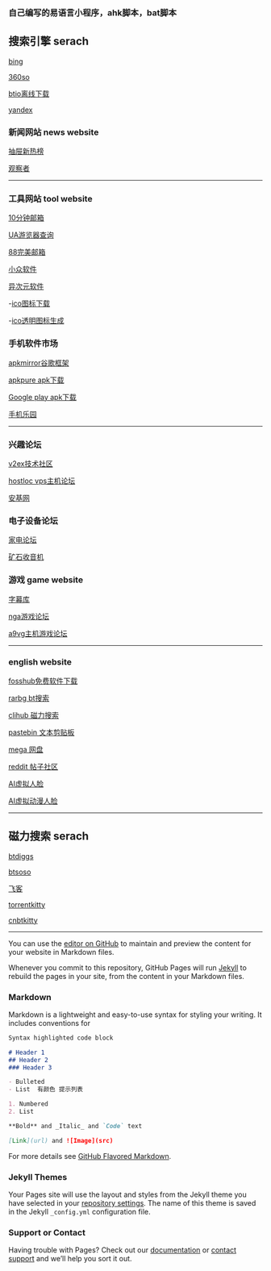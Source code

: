 ###  自己编写的易语言小程序，ahk脚本，bat脚本


##  搜索引擎 serach  
[bing](https://cn.bing.com/)


[360so](https://www.so.com/)

[btio离线下载](https://bitport.io)


[yandex ](https://yandex.com)



### 新闻网站 news website
[抽屉新热榜](https://dig.chouti.com/)


[观察者](https://www.guancha.cn/)


***


### 工具网站 tool website

[10分钟邮箱](https://bccto.cc/)

[UA游览器查询](https://www.ip138.com/useragent/)

[88完美邮箱](https://www.88.com/)

[小众软件](https://www.appinn.com/)

[异次元软件](https://www.iplaysoft.com/)

-[ico图标下载](https://www.iconfont.cn)

-[ico透明图标生成](http://www.ico51.cn)


### 手机软件市场

[apkmirror谷歌框架](https://www.apkmirror.com/)

[apkpure apk下载](https://apkpure.com/cn/)

[Google play apk下载](https://apps.evozi.com/apk-downloader)

[手机乐园](https://soft.shouji.com.cn/)




***

### 兴趣论坛

[v2ex技术社区](https://www.v2ex.com)


[hostloc vps主机论坛](https://hostloc.com)

[安基网](http://www.safebase.cn/)

### 电子设备论坛


[家电论坛](https://www.jdbbs.com/)


[矿石收音机](http://www.crystalradio.cn/forum.php)




[]()

[]()


### 游戏 game website

[字幕库](http://www.zimuku.la/)

[nga游戏论坛](https://bbs.nga.cn)


[a9vg主机游戏论坛](https://bbs.a9vg.com)

***

### english website

[fosshub免费软件下载](https://www.fosshub.com/)

[rarbg bt搜索](https://rarbgprx.org/torrents.php?search)

[clihub 磁力搜索](https://clihub.com/)


[pastebin 文本剪贴板](https://pastebin.com/)


[mega 网盘](https://mega.nz/)


[reddit 帖子社区](https://www.reddit.com)

[AI虚拟人脸](https://thispersondoesnotexist.com)

[AI虚拟动漫人脸](https://www.thiswaifudoesnotexist.net)

***





## 磁力搜索 serach 

[btdiggs](https://btdiggs.cc/)


[btsoso](https://btsow.pw/search/)

[飞客](http://feikebt.pw/)


[torrentkitty](https://www.torrentkitty.tv/search/)

[cnbtkitty](https://cnbtkitty.ws)

***




[]()

[]()

[]()
[]()

[]()

[]()

[]()
[]()

[]()

[]()

[]()
[]()

[]()

[]()

[]()



You can use the [editor on GitHub](https://github.com/zip11/webpage/edit/master/README.md) to maintain and preview the content for your website in Markdown files.

Whenever you commit to this repository, GitHub Pages will run [Jekyll](https://jekyllrb.com/) to rebuild the pages in your site, from the content in your Markdown files.

### Markdown

Markdown is a lightweight and easy-to-use syntax for styling your writing. It includes conventions for

```markdown
Syntax highlighted code block

# Header 1
## Header 2
### Header 3

- Bulleted
- List  有颜色 提示列表

1. Numbered
2. List

**Bold** and _Italic_ and `Code` text

[Link](url) and ![Image](src)
```

For more details see [GitHub Flavored Markdown](https://guides.github.com/features/mastering-markdown/).

### Jekyll Themes

Your Pages site will use the layout and styles from the Jekyll theme you have selected in your [repository settings](https://github.com/zip11/webpage/settings). The name of this theme is saved in the Jekyll `_config.yml` configuration file.

### Support or Contact

Having trouble with Pages? Check out our [documentation](https://help.github.com/categories/github-pages-basics/) or [contact support](https://github.com/contact) and we’ll help you sort it out.
